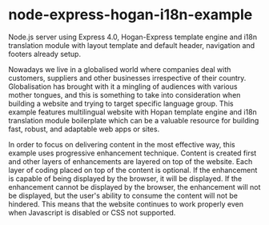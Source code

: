 node-express-hogan-i18n-example
===============================

Node.js server using Express 4.0, Hogan-Express template engine and i18n translation module with layout template and default header, navigation and footers already setup.

Nowadays we live in a globalised world where companies deal with customers, suppliers and other businesses irrespective of their country. Globalisation has brought with it a mingling of audiences with various mother tongues, and this is something to take into consideration when building a website and trying to target specific language group. This example features multilingual website with Hopan template engine and i18n translation module boilerplate which can be a valuable resource for building fast, robust, and adaptable web apps or sites.

In order to focus on delivering content in the most effective way, this example uses progressive enhancement technique. Content is created first and other layers of enhancements are layered on top of the website. Each layer of coding placed on top of the content is optional. If the enhancement is capable of being displayed by the browser, it will be displayed. If the enhancement cannot be displayed by the browser, the enhancement will not be displayed, but the user's ability to consume the content will not be hindered. This means that the website continues to work properly even when Javascript is disabled or CSS not supported.
